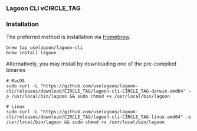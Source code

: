 ### Lagoon CLI vCIRCLE_TAG

### Installation

The preferred method is installation via [Homebrew](https://brew.sh/).
```
brew tap uselagoon/lagoon-cli
brew install lagoon
```

Alternatively, you may install by downloading one of the pre-compiled binaries
```
# MacOS
sudo curl -L "https://github.com/uselagoon/lagoon-cli/releases/download/CIRCLE_TAG/lagoon-cli-CIRCLE_TAG-darwin-amd64" -o /usr/local/bin/lagoon && sudo chmod +x /usr/local/bin/lagoon

# Linux
sudo curl -L "https://github.com/uselagoon/lagoon-cli/releases/download/CIRCLE_TAG/lagoon-cli-CIRCLE_TAG-linux-amd64" -o /usr/local/bin/lagoon && sudo chmod +x /usr/local/bin/lagoon
```